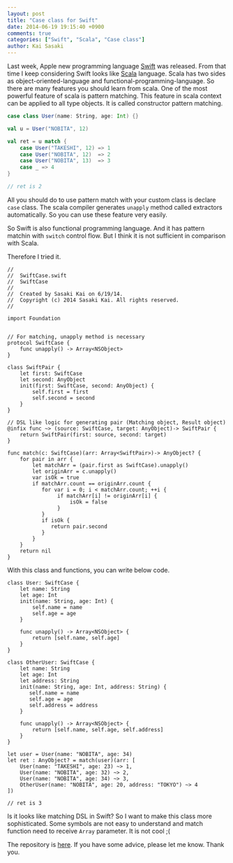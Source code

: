 ```yaml
---
layout: post
title: "Case class for Swift"
date: 2014-06-19 19:15:40 +0900
comments: true
categories: ["Swift", "Scala", "Case class"]
author: Kai Sasaki
---
```


Last week, Apple new programming language [Swift](https://developer.apple.com/swift/) was released.
From that time I keep considering Swift looks like [Scala](http://www.scala-lang.org/) language.
Scala has two sides as object-oriented-language and functional-programming-language. So there are many features
you should learn from scala. One of the most powerful feature of scala is pattern matching. This feature in scala context
can be applied to all type objects. It is called constructor pattern matching.

<!-- more -->

```scala
case class User(name: String, age: Int) {}

val u = User("NOBITA", 12)

val ret = u match {
    case User("TAKESHI", 12) => 1
    case User("NOBITA", 12)  => 2
    case User("NOBITA", 13)  => 3
    case _ => 4
}

// ret is 2
```

All you should do to use pattern match with your custom class is declare `case` class.
The scala compiler generates `unapply` method called extractors automatically. So you can use
these feature very easily.

So Swift is also functional programming language. And it has pattern matchin with `switch` control flow. But I think it is not sufficient in comparison with Scala.

Therefore I tried it.

```
//
//  SwiftCase.swift
//  SwiftCase
//
//  Created by Sasaki Kai on 6/19/14.
//  Copyright (c) 2014 Sasaki Kai. All rights reserved.
//

import Foundation


// For matching, unapply method is necessary
protocol SwiftCase {
    func unapply() -> Array<NSObject>
}

class SwiftPair {
    let first: SwiftCase
    let second: AnyObject
    init(first: SwiftCase, second: AnyObject) {
        self.first = first
        self.second = second
    }
}

// DSL like logic for generating pair (Matching object, Result object)
@infix func ~> (source: SwiftCase, target: AnyObject)-> SwiftPair {
    return SwiftPair(first: source, second: target)
}

func match(c: SwiftCase)(arr: Array<SwiftPair>)-> AnyObject? {
    for pair in arr {
        let matchArr = (pair.first as SwiftCase).unapply()
        let originArr = c.unapply()
        var isOk = true
        if matchArr.count == originArr.count {
           for var i = 0; i < matchArr.count; ++i {
                if matchArr[i] != originArr[i] {
                    isOk = false
                }
           }
           if isOk {
              return pair.second
           }
        }
    }
    return nil
}
```

With this class and functions, you can write below code.

```
class User: SwiftCase {
    let name: String
    let age: Int
    init(name: String, age: Int) {
        self.name = name
        self.age = age
    }

    func unapply() -> Array<NSObject> {
        return [self.name, self.age]
    }
}

class OtherUser: SwiftCase {
    let name: String
    let age: Int
    let address: String
    init(name: String, age: Int, address: String) {
       self.name = name
       self.age = age
       self.address = address
    }

    func unapply() -> Array<NSObject> {
        return [self.name, self.age, self.address]
    }
}

let user = User(name: "NOBITA", age: 34)
let ret : AnyObject? = match(user)(arr: [
    User(name: "TAKESHI", age: 23) ~> 1,
    User(name: "NOBITA", age: 32) ~> 2,
    User(name: "NOBITA", age: 34) ~> 3,
    OtherUser(name: "NOBITA", age: 20, address: "TOKYO") ~> 4
])

// ret is 3
```

Is it looks like matching DSL in Swift? So I want to make this class more sophisticated. Some symbols are not easy to understand
and match function need to receive `Array` parameter. It is not cool ;(

The repository is [here](https://github.com/Lewuathe/SwiftCase). If you have some advice, please let me know.
Thank you.

